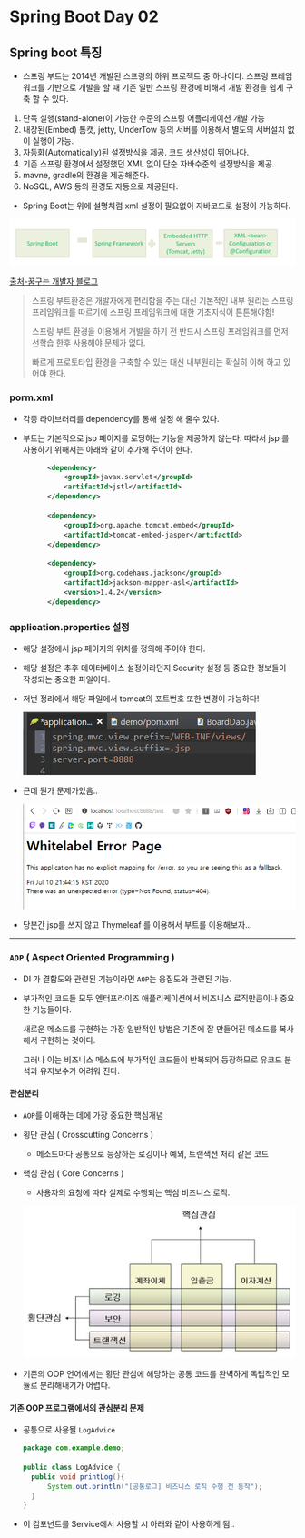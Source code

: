 # Spring Boot Day 02



## Spring boot 특징

* 스프링 부트는 2014년 개발된 스프링의 하위 프로젝트 중 하나이다. 스프링 프레임워크를 기반으로 개발을 할 때 기존 일반 스프링 환경에 비해서 개발 환경을 쉽게 구축 할 수 있다.

1. 단독 실행(stand-alone)이 가능한 수준의 스프링 어플리케이션 개발 가능
2. 내장된(Embed) 톰캣, jetty, UnderTow 등의 서버를 이용해서 별도의 서버설치 없이 실행이 가능.
3. 자동화(Automatically)된 설정방식을 제공. 코드 생산성이 뛰어나다.
4. 기존 스프링 환경에서 설정했던 XML 없이 단순 자바수준의 설정방식을 제공.
5. mavne, gradle의 환경을 제공해준다.
6. NoSQL, AWS 등의 환경도 자동으로 제공된다.

* Spring Boot는 위에 설명처럼 xml 설정이 필요없이 자바코드로 설정이 가능하다. 

![image-20200710212355594](image-20200710212355594.png)

[출처-꿈구는 개발자 블로그](https://m.blog.naver.com/PostView.nhn?blogId=scw0531&logNo=221066404723&proxyReferer=https:%2F%2Fwww.google.com%2F)

> 스프링 부트환경은 개발자에게 편리함을 주는 대신 기본적인 내부 원리는 스프링 프레임워크를 따르기에 스프링 프레임워크에 대한 기초지식이 튼튼해야함! 
>
> 스프링 부트 환경을 이용해서 개발을 하기 전 반드시 스프링 프레임워크를 먼저 선학습 한후 사용해야 문제가 없다.
>
> 빠르게 프로토타입 환경을 구축할 수 있는 대신 내부원리는 확실히 이해 하고 있어야 한다.



### porm.xml

* 각종 라이브러리를 dependency를 통해 설정 해 줄수 있다.

* 부트는 기본적으로 jsp 페이지를 로딩하는 기능을 제공하지 않는다. 따라서 jsp 를 사용하기 위해서는 아래와 같이 추가해 주어야 한다.

  ```xml
  		<dependency>
  			<groupId>javax.servlet</groupId>
  			<artifactId>jstl</artifactId>
  		</dependency>
  		
  		<dependency>
  			<groupId>org.apache.tomcat.embed</groupId>
  			<artifactId>tomcat-embed-jasper</artifactId>
  		</dependency>
  		
  		<dependency>
  			<groupId>org.codehaus.jackson</groupId>
  			<artifactId>jackson-mapper-asl</artifactId>
  			<version>1.4.2</version>
  		</dependency>
  ```

### application.properties 설정

* 해당 설정에서 jsp 페이지의 위치를 정의해 주어야 한다.

* 해당 설정은 추후 데이터베이스 설정이라던지 Security 설정 등 중요한 정보들이 작성되는 중요한 파일이다.

* 저번 정리에서 해당 파일에서 tomcat의 포트번호 또한 변경이 가능하다!

  ![image-20200710213258582](image-20200710213258582.png)

* 근데 뭔가 문제가있음.. 

  ![image-20200710215120991](image-20200710215120991.png)

* 당분간 jsp를 쓰지 않고 Thymeleaf 를 이용해서 부트를 이용해보자...









---

### `AOP` ( Aspect Oriented Programming )

* DI 가 결합도와 관련된 기능이라면 `AOP`는 응집도와 관련된 기능.

* 부가적인 코드들 모두 엔터프라이즈 애플리케이션에서 비즈니스 로직만큼이나 중요한 기능들이다. 

  새로운 메소드를 구현하는 가장 일반적인 방법은 기존에 잘 만들어진 메소드를 복사해서 구현하는 것이다.

  그러나 이는 비즈니스 메소드에 부가적인 코드들이 반복되어 등장하므로 유코드 분석과 유지보수가 어려워 진다.

#### 관심분리

* `AOP`를 이해하는 데에 가장 중요한 핵심개념

* 횡단 관심 ( Crosscutting Concerns )

  * 메소드마다 공통으로 등장하는 로깅이나 예외, 트랜잭션 처리 같은 코드

* 핵심 관심 ( Core Concerns )

  * 사용자의 요청에 따라 실제로 수행되는 핵심 비즈니스 로직.

  ![Spring AOP의 이해 - [종료]구루비 Dev 스터디 - 개발자, DBA가 함께 ...](QaL8FiiZVTiXdcL2QZISXoYnteYhIKoUtAfBqz59K2M_LliJ9Pe1Jwa0LNv1akPraW8bttka2xilrtm0BUBIy0piHRr6fdY0wnHbhMhjanCjuRj2qGAWG47FKzdzQqkk2pdSXjPyRmo)

* 기존의 OOP 언어에서는 횡단 관심에 해당하는 공통 코드를 완벽하게 독립적인 모듈로 분리해내기가 어렵다.

#### 기존 OOP 프로그램에서의 관심분리 문제

* 공통으로 사용될 `LogAdvice`

  ```java
  package com.example.demo;
  
  public class LogAdvice {
  	public void printLog(){
  		System.out.println("[공통로그] 비즈니스 로직 수행 전 동작");
  	}
  }
  
  ```

* 이 컴포넌트를 Service에서 사용할 시 아래와 같이 사용하게 됨..

  ```java
  
  ```

  

